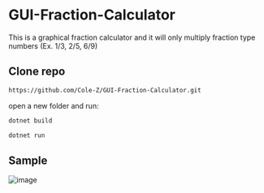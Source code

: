 # GUI-Fraction-Calculator

This is a graphical fraction calculator and it will only multiply fraction type numbers (Ex. 1/3, 2/5, 6/9)

## Clone repo

```bash
https://github.com/Cole-Z/GUI-Fraction-Calculator.git
```

open a new folder and run:

```bash
dotnet build
```

```bash
dotnet run
```



## Sample

![image](https://github.com/Cole-Z/GUI-Fraction-Calculator/assets/98670265/ba9fc459-96d2-489c-b339-0e812227c39b)

